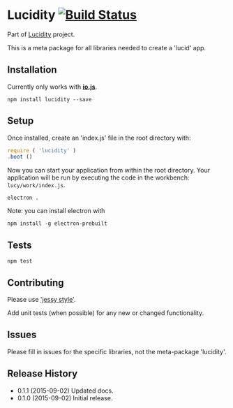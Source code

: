 # Lucidity [![Build Status](https://travis-ci.org/lucidogen/lucidity.svg)](https://travis-ci.org/lucidogen/lucidity)

Part of [Lucidity](http://lucidity.io) project.

This is a meta package for all libraries needed to create a 'lucid' app.

## Installation

Currently only works with [**io.js**](https://iojs.org).

  ```Shell
  npm install lucidity --save
  ```

## Setup

Once installed, create an 'index.js' file in the root directory with:

  ```Javascript
  require ( 'lucidity' )
  .boot ()
  ```

Now you can start your application from within the root directory. Your
application will be run by executing the code in the workbench:
`lucy/work/index.js`.

  ```Shell
  electron .
  ```

Note: you can install electron with

  ```Shell
  npm install -g electron-prebuilt
  ```

## Tests

  ```Shell
  npm test
  ```

## Contributing

Please use ['jessy style'](http://github.com/lucidogen/jessy).

Add unit tests (when possible) for any new or changed functionality.

## Issues

Please fill in issues for the specific libraries, not the meta-package 'lucidity'.

## Release History

  * 0.1.1 (2015-09-02) Updated docs.
  * 0.1.0 (2015-09-02) Initial release.
